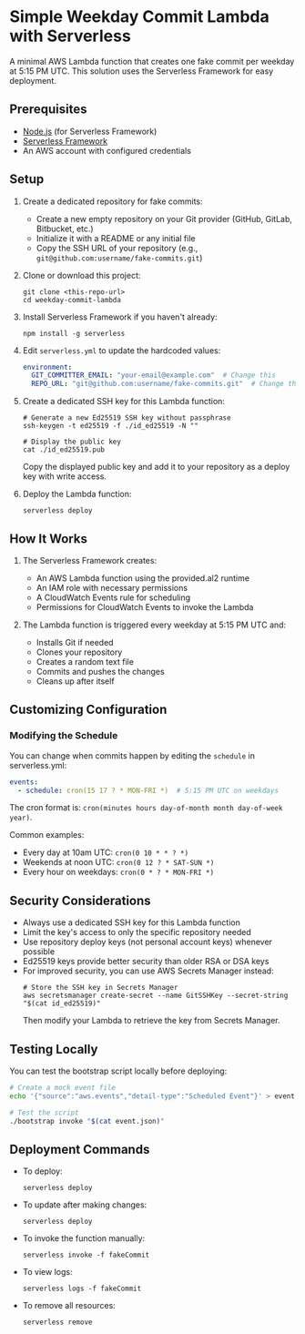 # Simple Weekday Commit Lambda with Serverless

A minimal AWS Lambda function that creates one fake commit per weekday at 5:15 PM UTC. This solution uses the Serverless Framework for easy deployment.

## Prerequisites

- [Node.js](https://nodejs.org/) (for Serverless Framework)
- [Serverless Framework](https://www.serverless.com/)
- An AWS account with configured credentials

## Setup

1. Create a dedicated repository for fake commits:
   - Create a new empty repository on your Git provider (GitHub, GitLab, Bitbucket, etc.)
   - Initialize it with a README or any initial file
   - Copy the SSH URL of your repository (e.g., `git@github.com:username/fake-commits.git`)

2. Clone or download this project:
   ```
   git clone <this-repo-url>
   cd weekday-commit-lambda
   ```

3. Install Serverless Framework if you haven't already:
   ```
   npm install -g serverless
   ```

4. Edit `serverless.yml` to update the hardcoded values:
   ```yaml
   environment:
     GIT_COMMITTER_EMAIL: "your-email@example.com"  # Change this
     REPO_URL: "git@github.com:username/fake-commits.git"  # Change this to your repo URL
   ```

5. Create a dedicated SSH key for this Lambda function:
   ```
   # Generate a new Ed25519 SSH key without passphrase
   ssh-keygen -t ed25519 -f ./id_ed25519 -N ""
   
   # Display the public key
   cat ./id_ed25519.pub
   ```
   
   Copy the displayed public key and add it to your repository as a deploy key with write access.

6. Deploy the Lambda function:
   ```
   serverless deploy
   ```

## How It Works

1. The Serverless Framework creates:
   - An AWS Lambda function using the provided.al2 runtime
   - An IAM role with necessary permissions
   - A CloudWatch Events rule for scheduling
   - Permissions for CloudWatch Events to invoke the Lambda

2. The Lambda function is triggered every weekday at 5:15 PM UTC and:
   - Installs Git if needed
   - Clones your repository
   - Creates a random text file
   - Commits and pushes the changes
   - Cleans up after itself

## Customizing Configuration

### Modifying the Schedule

You can change when commits happen by editing the `schedule` in serverless.yml:

```yaml
events:
  - schedule: cron(15 17 ? * MON-FRI *)  # 5:15 PM UTC on weekdays
```

The cron format is: `cron(minutes hours day-of-month month day-of-week year)`.

Common examples:
- Every day at 10am UTC: `cron(0 10 * * ? *)`
- Weekends at noon UTC: `cron(0 12 ? * SAT-SUN *)`
- Every hour on weekdays: `cron(0 * ? * MON-FRI *)`

## Security Considerations

- Always use a dedicated SSH key for this Lambda function
- Limit the key's access to only the specific repository needed
- Use repository deploy keys (not personal account keys) whenever possible
- Ed25519 keys provide better security than older RSA or DSA keys
- For improved security, you can use AWS Secrets Manager instead:
  ```
  # Store the SSH key in Secrets Manager
  aws secretsmanager create-secret --name GitSSHKey --secret-string "$(cat id_ed25519)"
  ```
  Then modify your Lambda to retrieve the key from Secrets Manager.

## Testing Locally

You can test the bootstrap script locally before deploying:

```bash
# Create a mock event file
echo '{"source":"aws.events","detail-type":"Scheduled Event"}' > event.json

# Test the script
./bootstrap invoke "$(cat event.json)"
```

## Deployment Commands

- To deploy:
  ```
  serverless deploy
  ```

- To update after making changes:
  ```
  serverless deploy
  ```

- To invoke the function manually:
  ```
  serverless invoke -f fakeCommit
  ```

- To view logs:
  ```
  serverless logs -f fakeCommit
  ```

- To remove all resources:
  ```
  serverless remove
  ```